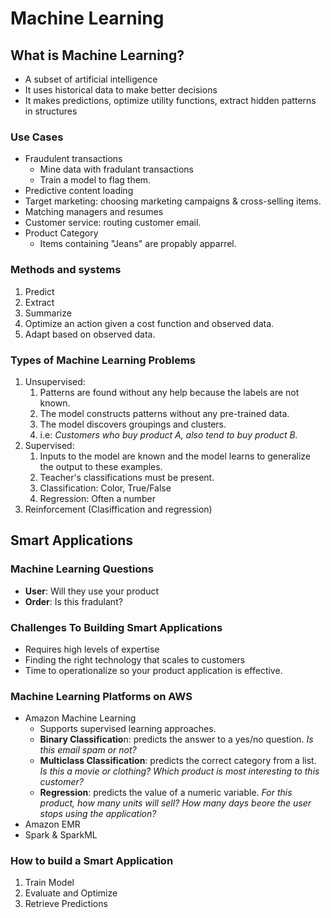 # Machine Learning

## What is Machine Learning?

* A subset of artificial intelligence
* It uses historical data to make better decisions
* It makes predictions, optimize utility functions, extract hidden patterns in structures

### Use Cases

* Fraudulent transactions
  * Mine data with fradulant transactions
  * Train a model to flag them.
* Predictive content loading
* Target marketing: choosing marketing campaigns & cross-selling items.
* Matching managers and resumes
* Customer service: routing customer email.
* Product Category
  * Items containing "Jeans" are propably apparrel.

### Methods and systems

1. Predict
2. Extract
3. Summarize
4. Optimize an action given a cost function and observed data.
5. Adapt based on observed data.

### Types of Machine Learning Problems

1. Unsupervised:
   1. Patterns are found without any help because the labels are not known.
   2. The model constructs patterns without any pre-trained data.
   3. The model discovers groupings and clusters.
   4. i.e: _Customers who buy product A, also tend to buy product B._
2. Supervised:
   1. Inputs to the model are known and the model learns to generalize the output to these examples.
   2. Teacher's classifications must be present.
   3. Classification: Color, True/False
   4. Regression: Often a number
3. Reinforcement (Clasiffication and regression)

## Smart Applications

### Machine Learning Questions

* **User**: Will they use your product
* **Order**: Is this fradulant?

### Challenges To Building Smart Applications

* Requires high levels of expertise
* Finding the right technology that scales to customers
* Time to operationalize so your product application is effective.

### Machine Learning Platforms on AWS

* Amazon Machine Learning
  * Supports supervised learning approaches.
  * **Binary Classificatio**n: predicts the answer to a yes/no question. _Is this email spam or not?_
  * **Multiclass Classification**: predicts the correct category from a list. _Is this a movie or clothing? Which product is most interesting to this customer?_
  * **Regression**: predicts the value of a numeric variable. _For this product, how many units will sell? How many days beore the user stops using the application?_
* Amazon EMR
* Spark & SparkML

### How to build a Smart Application

1. Train Model
2. Evaluate and Optimize
3. Retrieve Predictions
